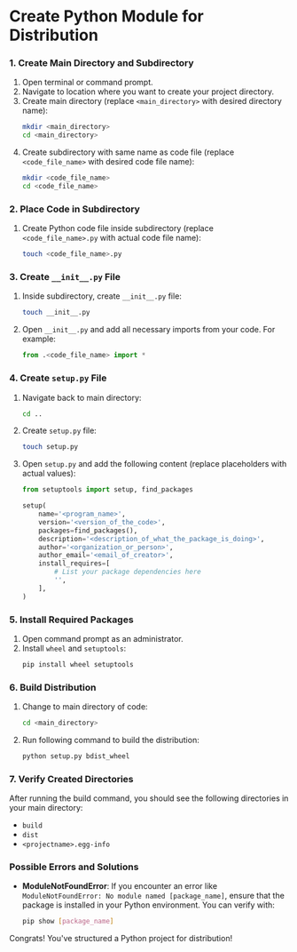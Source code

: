 # Create Python Module for Distribution

### 1. Create Main Directory and Subdirectory

1. Open terminal or command prompt.
2. Navigate to location where you want to create your project directory.
3. Create main directory (replace `<main_directory>` with desired directory name):
    ```sh
    mkdir <main_directory>
    cd <main_directory>
    ```
4. Create subdirectory with same name as code file (replace `<code_file_name>` with desired code file name):
    ```sh
    mkdir <code_file_name>
    cd <code_file_name>
    ```

### 2. Place Code in Subdirectory

1. Create Python code file inside subdirectory (replace `<code_file_name>.py` with actual code file name):
    ```sh
    touch <code_file_name>.py
    ```

### 3. Create `__init__.py` File

1. Inside subdirectory, create `__init__.py` file:
    ```sh
    touch __init__.py
    ```
2. Open `__init__.py` and add all necessary imports from your code. For example:
    ```python
    from .<code_file_name> import *
    ```

### 4. Create `setup.py` File

1. Navigate back to main directory:
    ```sh
    cd ..
    ```
2. Create `setup.py` file:
    ```sh
    touch setup.py
    ```
3. Open `setup.py` and add the following content (replace placeholders with actual values):
    ```python
    from setuptools import setup, find_packages

    setup(
        name='<program_name>',
        version='<version_of_the_code>',
        packages=find_packages(),
        description='<description_of_what_the_package_is_doing>',
        author='<organization_or_person>',
        author_email='<email_of_creator>',
        install_requires=[
            # List your package dependencies here
            '',
        ],
    )
    ```

### 5. Install Required Packages

1. Open command prompt as an administrator.
2. Install `wheel` and `setuptools`:
    ```sh
    pip install wheel setuptools
    ```

### 6. Build Distribution

1. Change to main directory of code:
    ```sh
    cd <main_directory>
    ```
2. Run following command to build the distribution:
    ```sh
    python setup.py bdist_wheel
    ```

### 7. Verify Created Directories

After running the build command, you should see the following directories in your main directory:
- `build`
- `dist`
- `<projectname>.egg-info`

### Possible Errors and Solutions

- **ModuleNotFoundError**: If you encounter an error like `ModuleNotFoundError: No module named [package_name]`, ensure that the package is installed in your Python environment. You can verify with:
    ```sh
    pip show [package_name]
    ```

Congrats! You've structured a Python project for distribution!
